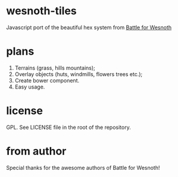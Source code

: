 # wesnoth-tiles

Javascript port of the beautiful hex system from [Battle for Wesnoth](wesnoth.org)

# plans
1. Terrains (grass, hills mountains);
2. Overlay objects (huts, windmills, flowers trees etc.);
3. Create bower component.
4. Easy usage.

# license

GPL. See LICENSE file in the root of the repository.

# from author

Special thanks for the awesome authors of Battle for Wesnoth!

